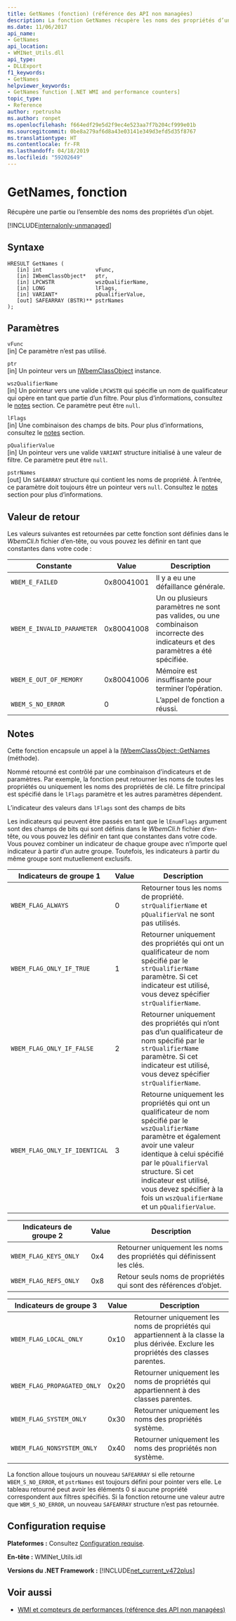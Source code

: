 ```yaml
---
title: GetNames (fonction) (référence des API non managées)
description: La fonction GetNames récupère les noms des propriétés d’un objet.
ms.date: 11/06/2017
api_name:
- GetNames
api_location:
- WMINet_Utils.dll
api_type:
- DLLExport
f1_keywords:
- GetNames
helpviewer_keywords:
- GetNames function [.NET WMI and performance counters]
topic_type:
- Reference
author: rpetrusha
ms.author: ronpet
ms.openlocfilehash: f664edf29e5d2f9ec4e523aa7f7b204cf999e01b
ms.sourcegitcommit: 0be8a279af6d8a43e03141e349d3efd5d35f8767
ms.translationtype: HT
ms.contentlocale: fr-FR
ms.lasthandoff: 04/18/2019
ms.locfileid: "59202649"
---
```

# <a name="getnames-function"></a>GetNames, fonction
Récupère une partie ou l’ensemble des noms des propriétés d’un objet. 

[!INCLUDE[internalonly-unmanaged](../../../../includes/internalonly-unmanaged.md)]
    
## <a name="syntax"></a>Syntaxe  
  
```  
HRESULT GetNames (
   [in] int                 vFunc, 
   [in] IWbemClassObject*   ptr, 
   [in] LPCWSTR             wszQualifierName,
   [in] LONG                lFlags,
   [in] VARIANT*            pQualifierValue,
   [out] SAFEARRAY (BSTR)** pstrNames
); 
```  

## <a name="parameters"></a>Paramètres

`vFunc`  
[in] Ce paramètre n’est pas utilisé.

`ptr`  
[in] Un pointeur vers un [IWbemClassObject](/windows/desktop/api/wbemcli/nn-wbemcli-iwbemclassobject) instance.

`wszQualifierName`  
[in] Un pointeur vers une valide `LPCWSTR` qui spécifie un nom de qualificateur qui opère en tant que partie d’un filtre. Pour plus d’informations, consultez le [notes](#remarks) section. Ce paramètre peut être `null`. 

`lFlags`  
[in] Une combinaison des champs de bits. Pour plus d’informations, consultez le [notes](#remarks) section.

`pQualifierValue`   
[in] Un pointeur vers une valide `VARIANT` structure initialisé à une valeur de filtre. Ce paramètre peut être `null`. 

`pstrNames`  
[out] Un `SAFEARRAY` structure qui contient les noms de propriété. À l’entrée, ce paramètre doit toujours être un pointeur vers `null`. Consultez le [notes](#remarks) section pour plus d’informations. 

## <a name="return-value"></a>Valeur de retour

Les valeurs suivantes est retournées par cette fonction sont définies dans le *WbemCli.h* fichier d’en-tête, ou vous pouvez les définir en tant que constantes dans votre code :

|Constante  |Value  |Description  |
|---------|---------|---------|
|`WBEM_E_FAILED` | 0x80041001 | Il y a eu une défaillance générale. |
|`WBEM_E_INVALID_PARAMETER` | 0x80041008 | Un ou plusieurs paramètres ne sont pas valides, ou une combinaison incorrecte des indicateurs et des paramètres a été spécifiée. |
|`WBEM_E_OUT_OF_MEMORY` | 0x80041006 | Mémoire est insuffisante pour terminer l’opération. |
|`WBEM_S_NO_ERROR` | 0 | L’appel de fonction a réussi.  |
  
## <a name="remarks"></a>Notes

Cette fonction encapsule un appel à la [IWbemClassObject::GetNames](/windows/desktop/api/wbemcli/nf-wbemcli-iwbemclassobject-getnames) (méthode).

Nommé retourné est contrôlé par une combinaison d’indicateurs et de paramètres. Par exemple, la fonction peut retourner les noms de toutes les propriétés ou uniquement les noms des propriétés de clé.  Le filtre principal est spécifié dans le `lFlags` paramètre et les autres paramètres dépendent.

L’indicateur des valeurs dans `lFlags` sont des champs de bits

Les indicateurs qui peuvent être passés en tant que le `lEnumFlags` argument sont des champs de bits qui sont définis dans le *WbemCli.h* fichier d’en-tête, ou vous pouvez les définir en tant que constantes dans votre code.  Vous pouvez combiner un indicateur de chaque groupe avec n’importe quel indicateur à partir d’un autre groupe. Toutefois, les indicateurs à partir du même groupe sont mutuellement exclusifs. 

| Indicateurs de groupe 1 |Value  |Description  |
|---------|---------|---------|
| `WBEM_FLAG_ALWAYS` | 0 | Retourner tous les noms de propriété. `strQualifierName` et `pQualifierVal` ne sont pas utilisés. |
| `WBEM_FLAG_ONLY_IF_TRUE` | 1 | Retourner uniquement des propriétés qui ont un qualificateur de nom spécifié par le `strQualifierName` paramètre. Si cet indicateur est utilisé, vous devez spécifier `strQualifierName`. |
|`WBEM_FLAG_ONLY_IF_FALSE` | 2 |  Retourner uniquement des propriétés qui n’ont pas d’un qualificateur de nom spécifié par le `strQualifierName` paramètre. Si cet indicateur est utilisé, vous devez spécifier `strQualifierName`. |
|`WBEM_FLAG_ONLY_IF_IDENTICAL` | 3 | Retourne uniquement les propriétés qui ont un qualificateur de nom spécifié par le `wszQualifierName` paramètre et également avoir une valeur identique à celui spécifié par le `pQualifierVal` structure. Si cet indicateur est utilisé, vous devez spécifier à la fois un `wszQualifierName` et un `pQualifierValue`. |

| Indicateurs de groupe 2 |Value  |Description  |
|---------|---------|---------|
|`WBEM_FLAG_KEYS_ONLY` | 0x4 | Retourner uniquement les noms des propriétés qui définissent les clés. |
|`WBEM_FLAG_REFS_ONLY` | 0x8 | Retour seuls noms de propriétés qui sont des références d’objet. |

| Indicateurs de groupe 3 |Value  |Description  |
|---------|---------|---------|
| `WBEM_FLAG_LOCAL_ONLY` | 0x10 | Retourner uniquement les noms de propriétés qui appartiennent à la classe la plus dérivée. Exclure les propriétés des classes parentes. |
| `WBEM_FLAG_PROPAGATED_ONLY` |  0x20 | Retourner uniquement les noms de propriétés qui appartiennent à des classes parentes. |
|`WBEM_FLAG_SYSTEM_ONLY` | 0x30 | Retourner uniquement les noms des propriétés système. |
|`WBEM_FLAG_NONSYSTEM_ONLY` | 0x40 | Retourner uniquement les noms des propriétés non système. |

La fonction alloue toujours un nouveau `SAFEARRAY` si elle retourne `WBEM_S_NO_ERROR`, et `pstrNames` est toujours défini pour pointer vers elle. Le tableau retourné peut avoir les éléments 0 si aucune propriété correspondent aux filtres spécifiés. Si la fonction retourne une valeur autre que `WBM_S_NO_ERROR`, un nouveau `SAFEARRAY` structure n’est pas retournée.
 
## <a name="requirements"></a>Configuration requise  
 **Plateformes :** Consultez [Configuration requise](../../../../docs/framework/get-started/system-requirements.md).  
  
 **En-tête :** WMINet_Utils.idl  
  
 **Versions du .NET Framework :** [!INCLUDE[net_current_v472plus](../../../../includes/net-current-v472plus.md)]  
  
## <a name="see-also"></a>Voir aussi

- [WMI et compteurs de performances (référence des API non managées)](index.md)
